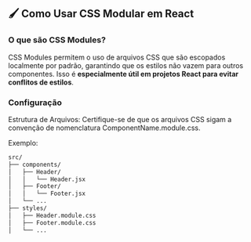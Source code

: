 ## 🖌️ Como Usar CSS Modular em React

### O que são CSS Modules?

CSS Modules permitem o uso de arquivos CSS que são escopados localmente por padrão, garantindo que os estilos não vazem para outros componentes. Isso é <strong>especialmente útil em projetos React para evitar conflitos de estilos</strong>.

### Configuração

Estrutura de Arquivos: Certifique-se de que os arquivos CSS sigam a convenção de nomenclatura ComponentName.module.css.

Exemplo:

```bash
src/
├── components/
│   ├── Header/
│   │   └── Header.jsx
│   ├── Footer/
│   │   └── Footer.jsx
│   └── ...
├── styles/
│   ├── Header.module.css
│   ├── Footer.module.css
│   └── ...
```
